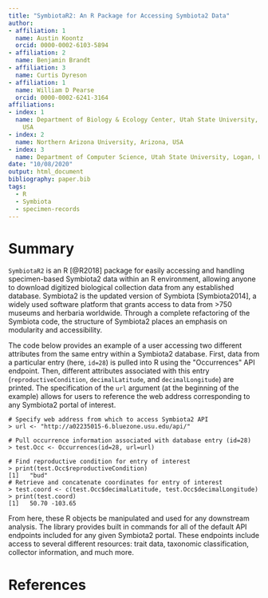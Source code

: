 ```yaml
---
title: "SymbiotaR2: An R Package for Accessing Symbiota2 Data"
author: 
- affiliation: 1
  name: Austin Koontz
  orcid: 0000-0002-6103-5894
- affiliation: 2
  name: Benjamin Brandt
- affiliation: 3
  name: Curtis Dyreson
- affiliation: 1
  name: William D Pearse
  orcid: 0000-0002-6241-3164
affiliations:
- index: 1
  name: Department of Biology & Ecology Center, Utah State University, Logan, Utah,
    USA
- index: 2
  name: Northern Arizona University, Arizona, USA
- index: 3
  name: Department of Computer Science, Utah State University, Logan, Utah, USA
date: "10/08/2020"
output: html_document
bibliography: paper.bib
tags:
  - R
  - Symbiota
  - specimen-records
---
```

# Summary

`SymbiotaR2` is an R [@R2018] package for easily accessing and
handling specimen-based Symbiota2 data within an R environment,
allowing anyone to download digitized biological collection data from
any established database. Symbiota2 is the updated version of Symbiota
[Symbiota2014], a widely used software platform that grants access to
data from >750 museums and herbaria worldwide. Through a complete
refactoring of the Symbiota code, the structure of Symbiota2 places an
emphasis on modularity and accessibility.

The code below provides an example of a user accessing two different attributes
from the same entry within a Symbiota2  database. First, data from a particular 
entry (here, `id=28`) is pulled into R using the "Occurrences" API endpoint. 
Then, different attributes associated with this entry (`reproductiveCondition`,
`decimalLatitude`, and `decimalLongitude`) are printed. The specification of the 
`url` argument (at the beginning of the example) allows for users to reference 
the web address corresponding to any Symbiota2 portal of interest.
```{R}
# Specify web address from which to access Symbiota2 API
> url <- "http://a02235015-6.bluezone.usu.edu/api/"

# Pull occurrence information associated with database entry (id=28)
> test.Occ <- Occurrences(id=28, url=url)

# Find reproductive condition for entry of interest
> print(test.Occ$reproductiveCondition)
[1]   "bud"
# Retrieve and concatenate coordinates for entry of interest
> test.coord <- c(test.Occ$decimalLatitude, test.Occ$decimalLongitude)
> print(test.coord)
[1]   50.70 -103.65
```
From here, these R objects be manipulated and used for any downstream analysis. 
The library provides built in commands for all of the default API endpoints 
included for any given Symbiota2 portal. These endpoints include access to 
several different resources: trait data, taxonomic classification, 
collector information, and much more. 

# References